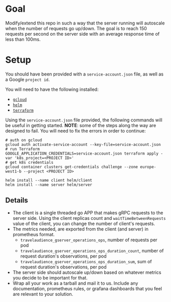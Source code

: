 # Goal

Modify/extend this repo in such a way that the server running will autoscale when the number of requests go up/down. The goal is to reach 150 requests per second on the server side with an average response time of less than 100ms.


# Setup

You should have been provided with a `service-account.json` file, as well as a Google `project id`.

You will need to have the following installed:
* [`gcloud`](https://cloud.google.com/sdk/gcloud/)
* [`helm`](https://docs.helm.sh/using_helm/)
* [`terraform`](https://learn.hashicorp.com/terraform/)

Using the `service-account.json` file provided, the following commands will be useful in getting started.
**NOTE**: some of the steps along the way are designed to fail. You will need to fix the errors in order to continue:
```
# auth on gcloud
gcloud auth activate-service-account --key-file=service-account.json
# run Terraform
GOOGLE_APPLICATION_CREDENTIALS=service-account.json terraform apply -var 'k8s_project=<PROJECT ID>'
# get k8s credentials
gcloud container clusters get-credentials challenge --zone europe-west1-b --project <PROJECT ID>

helm install --name client helm/client
helm install --name server helm/server
```

## Details
* The client is a single threaded go APP that makes gRPC requests to the server side. Using the client replicas count and `waitTimeBetweenRequests` value of the client, you can change the number of client's requests.
* The metrics needed, are exported from the client (and server) in prometheus format.
    - `travelaudience_gserver_operations_ops`, number of requests per pod
    - `travelaudience_gserver_operations_ops_duration_count`, number of request duration's observations, per pod
    - `travelaudience_gserver_operations_ops_duration_sum`, sum of request duration's observations, per pod
* The server side should autoscale up/down based on whatever metrics you decide to be important for that.
* Wrap all your work as a tarball and mail it to us. Include any documentation, prometheus rules, or grafana dashboards that you feel are relevant to your solution.
